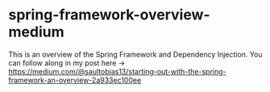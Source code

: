# spring-framework-overview-medium

This is an overview of the Spring Framework and Dependency Injection. You can follow along in my post here -> https://medium.com/@saultobias13/starting-out-with-the-spring-framework-an-overview-2a933ec100ee
